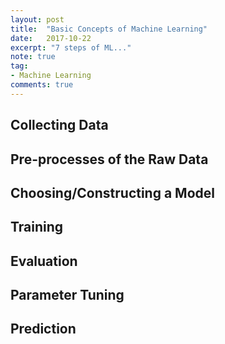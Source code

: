 ```yaml
---
layout: post
title:  "Basic Concepts of Machine Learning"
date:   2017-10-22
excerpt: "7 steps of ML..."
note: true
tag:
- Machine Learning
comments: true
---
```


## Collecting Data

## Pre-processes of the Raw Data

## Choosing/Constructing a Model

## Training

## Evaluation

## Parameter Tuning

## Prediction